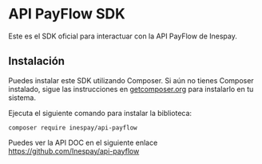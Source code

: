 # API PayFlow SDK

Este es el SDK oficial para interactuar con la API PayFlow de Inespay.

## Instalación

Puedes instalar este SDK utilizando Composer. Si aún no tienes Composer instalado, sigue las instrucciones en [getcomposer.org](https://getcomposer.org/) para instalarlo en tu sistema.

Ejecuta el siguiente comando para instalar la biblioteca:
```
composer require inespay/api-payflow
```
Puedes ver la API DOC en el siguiente enlace https://github.com/Inespay/api-payflow